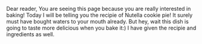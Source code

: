 Dear reader, 
    You are seeing this page because you are really interested in baking! Today I will be telling you the recipie of Nutella cookie pie! It surely must have bought waters to your mouth already. But hey, wait this dish is going to taste more delicious when you bake it:)
    I have given the recipie and ingredients as well.